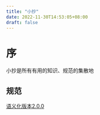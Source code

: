 ```yaml
---
title: "小抄"
date: 2022-11-30T14:53:05+08:00
draft: false
---
```


# 序

小抄是所有有用的知识、规范的集散地

## 规范

[语义化版本2.0.0](https://semver.org/lang/zh-CN/)
